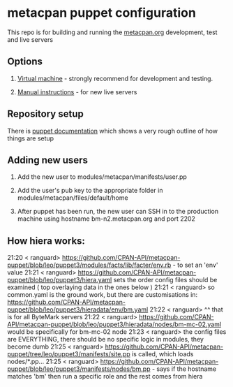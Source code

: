 # metacpan puppet configuration

This repo is for building and running the [metacpan.org](https://metacpan.org) development, test and live servers

## Options

1. [Virtual machine](https://github.com/CPAN-API/metacpan-developer) - strongly recommend for development and testing.

2. [Manual instructions](documentation/INSTALL_MANUALLY.md) - for new live servers

## Repository setup

There is [puppet documentation](documentation/puppet_setup.md)
which shows a very rough outline of how things are setup

## Adding new users

1. Add the new user to modules/metacpan/manifests/user.pp

2. Add the user's pub key to the appropriate folder in
   modules/metacpan/files/default/home

3. After puppet has been run, the new user can SSH in to the production machine
   using hostname bm-n2.metacpan.org and port 2202

## How hiera works:

21:20 < ranguard> https://github.com/CPAN-API/metacpan-puppet/blob/leo/puppet3/modules/facts/lib/facter/env.rb -
                  to set an 'env' value
21:21 < ranguard> https://github.com/CPAN-API/metacpan-puppet/blob/leo/puppet3/hiera.yaml sets the order config
                  files should be examined ( top overlaying data in the ones below )
21:21 < ranguard> so common.yaml is the ground work, but there are customisations in:
                  https://github.com/CPAN-API/metacpan-puppet/blob/leo/puppet3/hieradata/env/bm.yaml
21:22 < ranguard> ^^ that is for all ByteMark servers
21:22 < ranguard> https://github.com/CPAN-API/metacpan-puppet/blob/leo/puppet3/hieradata/nodes/bm-mc-02.yaml would
                  be specifically for bm-mc-02 node
21:23 < ranguard> the config files are EVERYTHING, there should be no specific logic in modules, they become dumb
21:25 < ranguard> https://github.com/CPAN-API/metacpan-puppet/tree/leo/puppet3/manifests/site.pp is called, which
                  loads nodes/*.pp...
21:25 < ranguard> https://github.com/CPAN-API/metacpan-puppet/blob/leo/puppet3/manifests/nodes/bm.pp - says if the
                  hostname matches 'bm' then run a specific role and the rest comes from hiera
